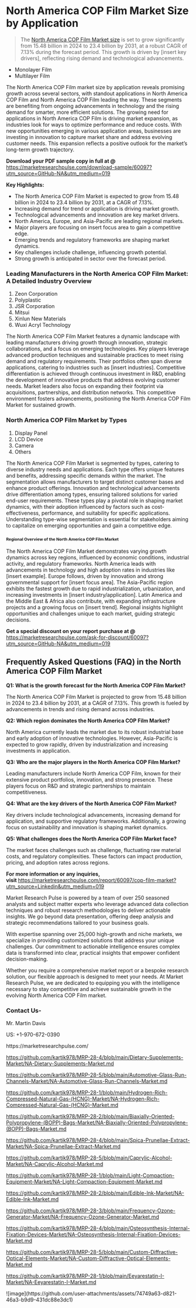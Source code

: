 <h1>North America COP Film Market&nbsp;Size by Application</h1><blockquote><p>The <a href="https://marketresearchpulse.com/download-sample/60097?utm_source=GitHub-NA&amp;utm_medium=019">North America COP Film Market size</a> is set to grow significantly from 15.48 billion in 2024 to 23.4 billion by 2031, at a robust CAGR of 7.13% during the forecast period. This growth is driven by [insert key drivers], reflecting rising demand and technological advancements.</p></blockquote><ul><li>Monolayer Film<li> Multilayer Film</li></ul><p>The North America COP Film market size by application reveals promising growth across several sectors, with standout applications in North America COP Film and North America COP Film leading the way. These segments are benefiting from ongoing advancements in technology and the rising demand for smarter, more efficient solutions. The growing need for applications in North America COP Film is driving market expansion, as industries look for ways to optimize performance and reduce costs. With new opportunities emerging in various application areas, businesses are investing in innovation to capture market share and address evolving customer needs. This expansion reflects a positive outlook for the market’s long-term growth trajectory.</p><p><strong>Download your PDF sample copy in full at @ </strong><a href="https://marketresearchpulse.com/download-sample/60097?utm_source=GitHub-NA&amp;utm_medium=019">https://marketresearchpulse.com/download-sample/60097?utm_source=GitHub-NA&amp;utm_medium=019</a></p><p><strong>Key Highlights: </strong></p><ul><li>The North America COP Film Market is expected to grow from 15.48 billion in 2024 to 23.4 billion by 2031, at a CAGR of 7.13%.</li><li>Increasing demand for trend or application is driving market growth.</li><li>Technological advancements and innovation are key market drivers.</li><li>North America, Europe, and Asia-Pacific are leading regional markets.</li><li>Major players are focusing on insert focus area to gain a competitive edge.</li><li>Emerging trends and regulatory frameworks are shaping market dynamics.</li><li>Key challenges include challenge, influencing growth potential.</li><li>Strong growth is anticipated in sector over the forecast period.</li></ul><h3>Leading Manufacturers in the North America COP Film Market: A Detailed Industry Overview</h3><ol><li>Zeon Corporation</li><li>Polyplastic</li><li>JSR Corporation</li><li>Mitsui</li><li>Xinlun New Materials</li><li>Wuxi Acryl Technology</li></ol><div class="flex max-w-full flex-col flex-grow"><div class="min-h-8 text-message flex w-full flex-col items-end gap-2 whitespace-normal break-words [.text-message+&amp;]:mt-5" dir="auto" data-message-author-role="assistant" data-message-id="fd8432e4-4910-450d-b182-61b7bfb0a01f" data-message-model-slug="gpt-4o"><div class="flex w-full flex-col gap-1 empty:hidden first:pt-[3px]"><div class="markdown prose w-full break-words dark:prose-invert light"><p>The North America COP Film Market features a dynamic landscape with leading manufacturers driving growth through innovation, strategic collaborations, and a focus on emerging technologies. Key players leverage advanced production techniques and sustainable practices to meet rising demand and regulatory requirements. Their portfolios often span diverse applications, catering to industries such as [insert industries]. Competitive differentiation is achieved through continuous investment in R&amp;D, enabling the development of innovative products that address evolving customer needs. Market leaders also focus on expanding their footprint via acquisitions, partnerships, and distribution networks. This competitive environment fosters advancements, positioning the North America COP Film Market for sustained growth.</p></div></div></div></div><h3>North America COP Film Market by Types</h3><ol><li>Display Panel<li> LCD Device<li> Camera<li> Others</li></ol><div class="flex max-w-full flex-col flex-grow"><div class="min-h-8 text-message flex w-full flex-col items-end gap-2 whitespace-normal break-words [.text-message+&amp;]:mt-5" dir="auto" data-message-author-role="assistant" data-message-id="084470be-0bb7-4664-bddf-5156b4f41249" data-message-model-slug="gpt-4o-mini"><div class="flex w-full flex-col gap-1 empty:hidden first:pt-[3px]"><div class="markdown prose w-full break-words dark:prose-invert light"><p>The North America COP Film Market is segmented by types, catering to diverse industry needs and applications. Each type offers unique features and benefits, addressing specific demands within the market. The segmentation allows manufacturers to target distinct customer bases and enhance product offerings. Innovation and technological advancements drive differentiation among types, ensuring tailored solutions for varied end-user requirements. These types play a pivotal role in shaping market dynamics, with their adoption influenced by factors such as cost-effectiveness, performance, and suitability for specific applications. Understanding type-wise segmentation is essential for stakeholders aiming to capitalize on emerging opportunities and gain a competitive edge.</p></div></div></div></div><h3><span style="font-size: 11px;">Regional Overview of the North America COP Film Market</span></h3><div class="flex max-w-full flex-col flex-grow"><div class="min-h-8 text-message flex w-full flex-col items-end gap-2 whitespace-normal break-words [.text-message+&amp;]:mt-5" dir="auto" data-message-author-role="assistant" data-message-id="e9038762-ce64-4e30-91c9-9bd413514231" data-message-model-slug="gpt-4o-mini"><div class="flex w-full flex-col gap-1 empty:hidden first:pt-[3px]"><div class="markdown prose w-full break-words dark:prose-invert light"><p>The North America COP Film Market demonstrates varying growth dynamics across key regions, influenced by economic conditions, industrial activity, and regulatory frameworks. North America leads with advancements in technology and high adoption rates in industries like [insert example]. Europe follows, driven by innovation and strong governmental support for [insert focus area]. The Asia-Pacific region exhibits the fastest growth due to rapid industrialization, urbanization, and increasing investments in [insert industry/application]. Latin America and the Middle East &amp; Africa also contribute, with expanding infrastructure projects and a growing focus on [insert trend]. Regional insights highlight opportunities and challenges unique to each market, guiding strategic decisions.</p></div></div></div></div><p><strong>Get a special discount on your report purchase at @ </strong><a href="https://marketresearchpulse.com/ask-for-discount/60097?utm_source=GitHub-NA&amp;utm_medium=019">https://marketresearchpulse.com/ask-for-discount/60097?utm_source=GitHub-NA&amp;utm_medium=019</a></p><h2>Frequently Asked Questions (FAQ) in the North America COP Film Market</h2><p><strong>Q1: What is the growth forecast for the North America COP Film Market?</strong></p><p>The North America COP Film Market is projected to grow from 15.48 billion in 2024 to 23.4 billion by 2031, at a CAGR of 7.13%. This growth is fueled by advancements in trends and rising demand across industries.</p><p><strong>Q2: Which region dominates the North America COP Film Market?</strong></p><p>North America currently leads the market due to its robust industrial base and early adoption of innovative technologies. However, Asia-Pacific is expected to grow rapidly, driven by industrialization and increasing investments in application.</p><p><strong>Q3: Who are the major players in the North America COP Film Market?</strong></p><p>Leading manufacturers include North America COP Film, known for their extensive product portfolios, innovation, and strong presence. These players focus on R&amp;D and strategic partnerships to maintain competitiveness.</p><p><strong>Q4: What are the key drivers of the North America COP Film Market?</strong></p><p>Key drivers include technological advancements, increasing demand for application, and supportive regulatory frameworks. Additionally, a growing focus on sustainability and innovation is shaping market dynamics.</p><p><strong>Q5: What challenges does the North America COP Film Market face?</strong></p><p>The market faces challenges such as challenge, fluctuating raw material costs, and regulatory complexities. These factors can impact production, pricing, and adoption rates across regions.</p><p><strong>For more information or any inquiries, visit&nbsp;</strong><a href="https://marketresearchpulse.com/report/60097/cop-film-market?utm_source=Linkedin&utm_medium=019">https://marketresearchpulse.com/report/60097/cop-film-market?utm_source=Linkedin&utm_medium=019</a></p><p>Market Research Pulse is powered by a team of over 250 seasoned analysts and subject matter experts who leverage advanced data collection techniques and robust research methodologies to deliver actionable insights. We go beyond data presentation, offering deep analysis and strategic recommendations tailored to your business goals.</p><p>With expertise spanning over 25,000 high-growth and niche markets, we specialize in providing customized solutions that address your unique challenges. Our commitment to actionable intelligence ensures complex data is transformed into clear, practical insights that empower confident decision-making.</p><p>Whether you require a comprehensive market report or a bespoke research solution, our flexible approach is designed to meet your needs. At Market Research Pulse, we are dedicated to equipping you with the intelligence necessary to stay competitive and achieve sustainable growth in the evolving North America COP Film market.</p><h3><strong>Contact Us-</strong></h3><p>Mr. Martin Davis</p><p>US: +1-970-672-0390</p><p>https://marketresearchpulse.com/</p><p><a href="https://github.com/kartik978/MRP-28-4/blob/main/Dietary-Supplements-Market/NA-Dietary-Supplements-Market.md">https://github.com/kartik978/MRP-28-4/blob/main/Dietary-Supplements-Market/NA-Dietary-Supplements-Market.md</a></p><p><a href="https://github.com/kartik978/MRP-28-5/blob/main/Automotive-Glass-Run-Channels-Market/NA-Automotive-Glass-Run-Channels-Market.md">https://github.com/kartik978/MRP-28-5/blob/main/Automotive-Glass-Run-Channels-Market/NA-Automotive-Glass-Run-Channels-Market.md</a></p><p><a href="https://github.com/kartik978/MRP-28-1/blob/main/Hydrogen-Rich-Compressed-Natural-Gas-(HCNG)-Market/NA-Hydrogen-Rich-Compressed-Natural-Gas-(HCNG)-Market.md">https://github.com/kartik978/MRP-28-1/blob/main/Hydrogen-Rich-Compressed-Natural-Gas-(HCNG)-Market/NA-Hydrogen-Rich-Compressed-Natural-Gas-(HCNG)-Market.md</a></p><p><a href="https://github.com/kartik978/MRP-28-2/blob/main/Biaxially-Oriented-Polypropylene-(BOPP)-Bags-Market/NA-Biaxially-Oriented-Polypropylene-(BOPP)-Bags-Market.md">https://github.com/kartik978/MRP-28-2/blob/main/Biaxially-Oriented-Polypropylene-(BOPP)-Bags-Market/NA-Biaxially-Oriented-Polypropylene-(BOPP)-Bags-Market.md</a></p><p><a href="https://github.com/kartik978/MRP-28-4/blob/main/Spica-Prunellae-Extract-Market/NA-Spica-Prunellae-Extract-Market.md">https://github.com/kartik978/MRP-28-4/blob/main/Spica-Prunellae-Extract-Market/NA-Spica-Prunellae-Extract-Market.md</a></p><p><a href="https://github.com/kartik978/MRP-28-5/blob/main/Caprylic-Alcohol-Market/NA-Caprylic-Alcohol-Market.md">https://github.com/kartik978/MRP-28-5/blob/main/Caprylic-Alcohol-Market/NA-Caprylic-Alcohol-Market.md</a></p><p><a href="https://github.com/kartik978/MRP-28-1/blob/main/Light-Compaction-Equipment-Market/NA-Light-Compaction-Equipment-Market.md">https://github.com/kartik978/MRP-28-1/blob/main/Light-Compaction-Equipment-Market/NA-Light-Compaction-Equipment-Market.md</a></p><p><a href="https://github.com/kartik978/MRP-28-2/blob/main/Edible-Ink-Market/NA-Edible-Ink-Market.md">https://github.com/kartik978/MRP-28-2/blob/main/Edible-Ink-Market/NA-Edible-Ink-Market.md</a></p><p><a href="https://github.com/kartik978/MRP-28-3/blob/main/Frequency-Ozone-Generator-Market/NA-Frequency-Ozone-Generator-Market.md">https://github.com/kartik978/MRP-28-3/blob/main/Frequency-Ozone-Generator-Market/NA-Frequency-Ozone-Generator-Market.md</a></p><p><a href="https://github.com/kartik978/MRP-28-4/blob/main/Osteosynthesis-Internal-Fixation-Devices-Market/NA-Osteosynthesis-Internal-Fixation-Devices-Market.md">https://github.com/kartik978/MRP-28-4/blob/main/Osteosynthesis-Internal-Fixation-Devices-Market/NA-Osteosynthesis-Internal-Fixation-Devices-Market.md</a></p><p><a href="https://github.com/kartik978/MRP-28-5/blob/main/Custom-Diffractive-Optical-Elements-Market/NA-Custom-Diffractive-Optical-Elements-Market.md">https://github.com/kartik978/MRP-28-5/blob/main/Custom-Diffractive-Optical-Elements-Market/NA-Custom-Diffractive-Optical-Elements-Market.md</a></p><p><a href="https://github.com/kartik978/MRP-28-1/blob/main/Eeyarestatin-I-Market/NA-Eeyarestatin-I-Market.md">https://github.com/kartik978/MRP-28-1/blob/main/Eeyarestatin-I-Market/NA-Eeyarestatin-I-Market.md</a></p>
![image](https://github.com/user-attachments/assets/74749a63-d821-46a3-b9d9-431dc88e3dc1)
